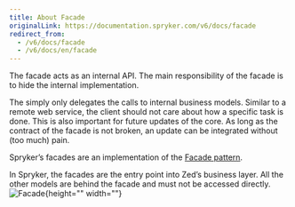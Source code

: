 ```yaml
---
title: About Facade
originalLink: https://documentation.spryker.com/v6/docs/facade
redirect_from:
  - /v6/docs/facade
  - /v6/docs/en/facade
---
```


The facade acts as an internal API. The main responsibility of the facade is to hide the internal implementation.

The simply only delegates the calls to internal business models. Similar to a remote web service, the client should not care about how a specific task is done. This is also important for future updates of the core. As long as the contract of the facade is not broken, an update can be integrated without (too much) pain.

Spryker’s facades are an implementation of the [Facade pattern](https://en.wikipedia.org/wiki/Facade_pattern).

In Spryker, the facades are the entry point into Zed’s business layer. All the other models are behind the facade and must not be accessed directly.
![Facade](https://spryker.s3.eu-central-1.amazonaws.com/docs/Developer+Guide/Zed/Business+Layer/Facade/facade-as-internal-api.png){height="" width=""}
